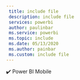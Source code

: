 ```yaml
---
 title: include file
 description: include file
 services: powerbi
 author: paulinbar
 ms.service: powerbi
 ms.topic: include
 ms.date: 05/13/2020
 ms.author: painbar
 ms.custom: include file
---
```


✔️&nbsp;Power BI Mobile